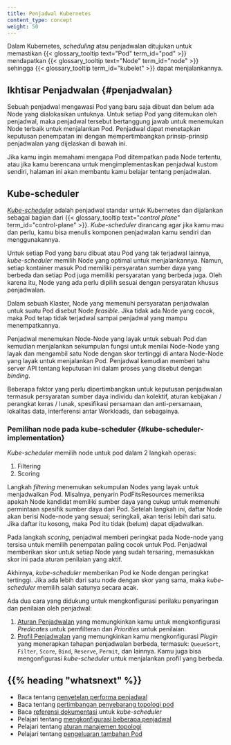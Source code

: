 ```yaml
---
title: Penjadwal Kubernetes
content_type: concept
weight: 50
---
```


<!-- overview -->

Dalam Kubernetes, _scheduling_ atau penjadwalan ditujukan untuk memastikan 
{{< glossary_tooltip text="Pod" term_id="pod" >}} mendapatkan
{{< glossary_tooltip text="Node" term_id="node" >}} sehingga
{{< glossary_tooltip term_id="kubelet" >}} dapat menjalankannya.



<!-- body -->

## Ikhtisar Penjadwalan {#penjadwalan}

Sebuah penjadwal mengawasi Pod yang baru saja dibuat dan belum ada Node yang 
dialokasikan untuknya. Untuk setiap Pod yang ditemukan oleh penjadwal, maka
penjadwal tersebut bertanggung jawab untuk menemukan Node terbaik untuk 
menjalankan Pod. Penjadwal dapat menetapkan keputusan penempatan ini dengan 
mempertimbangkan prinsip-prinsip penjadwalan yang dijelaskan di bawah ini.

Jika kamu ingin memahami mengapa Pod ditempatkan pada Node tertentu, atau jika
kamu berencana untuk mengimplementasikan penjadwal kustom sendiri, halaman ini
akan membantu kamu belajar tentang penjadwalan.

## Kube-scheduler

[_Kube-scheduler_](https://kubernetes.io/docs/reference/command-line-tools-reference/kube-scheduler/)
adalah penjadwal standar untuk Kubernetes dan dijalankan sebagai bagian dari
{{< glossary_tooltip text="_control plane_" term_id="control-plane" >}}.
_Kube-scheduler_ dirancang agar jika kamu mau dan perlu, kamu bisa menulis 
komponen penjadwalan kamu sendiri dan menggunakannya.

Untuk setiap Pod yang baru dibuat atau Pod yang tak terjadwal lainnya, 
_kube-scheduler_ memilih Node yang optimal untuk menjalankannya. Namun, setiap 
kontainer masuk Pod memiliki persyaratan sumber daya yang berbeda dan setiap Pod 
juga memiliki persyaratan yang berbeda juga. Oleh karena itu, Node yang ada 
perlu dipilih sesuai dengan persyaratan khusus penjadwalan.

Dalam sebuah Klaster, Node yang memenuhi persyaratan penjadwalan untuk suatu Pod
disebut Node _feasible_. Jika tidak ada Node yang cocok, maka Pod tetap tidak 
terjadwal sampai penjadwal yang mampu menempatkannya.

Penjadwal menemukan Node-Node yang layak untuk sebuah Pod dan kemudian 
menjalankan sekumpulan fungsi untuk menilai Node-Node yang layak dan mengambil 
satu Node dengan skor tertinggi di antara Node-Node yang layak untuk menjalankan
Pod. Penjadwal kemudian memberi tahu server API tentang keputusan ini dalam 
proses yang disebut dengan _binding_.

Beberapa faktor yang perlu dipertimbangkan untuk keputusan penjadwalan termasuk
persyaratan sumber daya individu dan kolektif, aturan kebijakan / perangkat keras /
lunak, spesifikasi persamaan dan anti-persamaan, lokalitas data, interferensi 
antar Workloads, dan sebagainya.

### Pemilihan node pada kube-scheduler {#kube-scheduler-implementation}

_Kube-scheduler_ memilih node untuk pod dalam 2 langkah operasi:

1. Filtering
2. Scoring

Langkah _filtering_ menemukan sekumpulan Nodes yang layak untuk menjadwalkan
Pod. Misalnya, penyarin PodFitsResources memeriksa apakah Node kandidat 
memiliki sumber daya yang cukup untuk memenuhi permintaan spesifik sumber daya dari 
Pod. Setelah langkah ini, daftar Node akan berisi Node-node yang sesuai; 
seringkali, akan terisi lebih dari satu. Jika daftar itu kosong, maka Pod itu
tidak (belum) dapat dijadwalkan.

Pada langkah _scoring_, penjadwal memberi peringkat pada Node-node yang tersisa
untuk memilih penempatan paling cocok untuk Pod. Penjadwal memberikan skor 
untuk setiap Node yang sudah tersaring, memasukkan skor ini pada aturan 
penilaian yang aktif.

Akhirnya, _kube-scheduler_ memberikan Pod ke Node dengan peringkat tertinggi.
Jika ada lebih dari satu node dengan skor yang sama, maka _kube-scheduler_
memilih salah satunya secara acak.

Ada dua cara yang didukung untuk mengkonfigurasi perilaku penyaringan dan
penilaian oleh penjadwal:

1. [Aturan Penjadwalan](/docs/reference/scheduling/policies) yang memungkinkan 
   kamu untuk mengkonfigurasi _Predicates_ untuk pemfilteran dan _Priorities_ 
   untuk penilaian.
1. [Profil Penjadwalan](/docs/reference/scheduling/profiles) yang memungkinkan
   kamu mengkonfigurasi _Plugin_ yang menerapkan tahapan penjadwalan berbeda, 
   termasuk: `QueueSort`, `Filter`, `Score`, `Bind`, `Reserve`, `Permit`, dan 
   lainnya. Kamu juga bisa mengonfigurasi _kube-scheduler_ untuk menjalankan 
   profil yang berbeda.


## {{% heading "whatsnext" %}}

* Baca tentang [penyetelan performa penjadwal](/docs/concepts/scheduling-and-eviction/scheduler-perf-tuning/)
* Baca tentang [pertimbangan penyebarang topologi pod](/docs/concepts/workloads/pods/pod-topology-spread-constraints/)
* Baca [referensi dokumentasi](/docs/reference/command-line-tools-reference/kube-scheduler/) untuk _kube-scheduler_
* Pelajari tentang [mengkonfigurasi beberapa penjadwal](/docs/tasks/administer-cluster/configure-multiple-schedulers/)
* Pelajari tentang [aturan manajemen topologi](/docs/tasks/administer-cluster/topology-manager/)
* Pelajari tentang [pengeluaran tambahan Pod](/docs/concepts/configuration/pod-overhead/)

